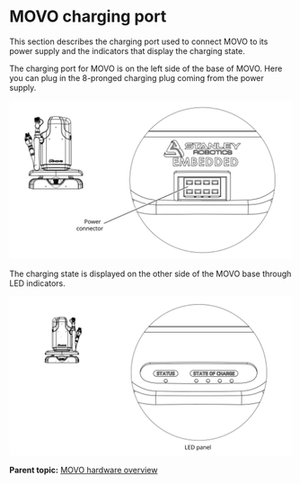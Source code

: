 
# MOVO charging port

This section describes the charging port used to connect MOVO to its power supply and the indicators that display the charging state.

The charging port for MOVO is on the left side of the base of MOVO. Here you can plug in the 8-pronged charging plug coming from the power supply.

![](../Graphics/power_connector.svg)

The charging state is displayed on the other side of the MOVO base through LED indicators.

![](../Graphics/LED_panel.svg)

**Parent topic:** [MOVO hardware overview](../Concepts/c_movo_hardware_overview.md)

